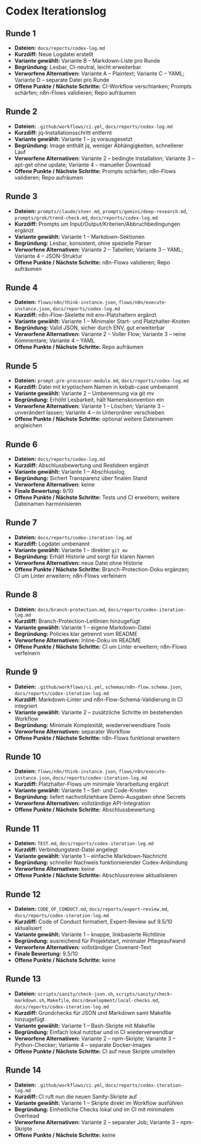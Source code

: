 # Codex Iterationslog

## Runde 1
- **Dateien:** `docs/reports/codex-log.md`
- **Kurzdiff:** Neue Logdatei erstellt
- **Variante gewählt:** Variante B – Markdown-Liste pro Runde
- **Begründung:** Lesbar, CI-neutral, leicht erweiterbar
- **Verworfene Alternativen:** Variante A – Plaintext; Variante C – YAML; Variante D – separate Datei pro Runde
- **Offene Punkte / Nächste Schritte:** CI-Workflow verschlanken; Prompts schärfen; n8n-Flows validieren; Repo aufräumen

## Runde 2
- **Dateien:** `.github/workflows/ci.yml`, `docs/reports/codex-log.md`
- **Kurzdiff:** jq-Installationsschritt entfernt
- **Variante gewählt:** Variante 1 – jq vorausgesetzt
- **Begründung:** Image enthält jq, weniger Abhängigkeiten, schnellerer Lauf
- **Verworfene Alternativen:** Variante 2 – bedingte Installation; Variante 3 – apt-get ohne update; Variante 4 – manueller Download
- **Offene Punkte / Nächste Schritte:** Prompts schärfen; n8n-Flows validieren; Repo aufräumen

## Runde 3
- **Dateien:** `prompts/claude/steer.md`, `prompts/gemini/deep-research.md`, `prompts/grok/trend-check.md`, `docs/reports/codex-log.md`
- **Kurzdiff:** Prompts um Input/Output/Kriterien/Abbruchbedingungen ergänzt
- **Variante gewählt:** Variante 1 – Markdown-Sektionen
- **Begründung:** Lesbar, konsistent, ohne spezielle Parser
- **Verworfene Alternativen:** Variante 2 – Tabellen; Variante 3 – YAML; Variante 4 – JSON-Struktur
- **Offene Punkte / Nächste Schritte:** n8n-Flows validieren; Repo aufräumen

## Runde 4
- **Dateien:** `flows/n8n/think-instance.json`, `flows/n8n/execute-instance.json`, `docs/reports/codex-log.md`
- **Kurzdiff:** n8n-Flow-Skelette mit env-Platzhaltern ergänzt
- **Variante gewählt:** Variante 1 – Minimaler Start- und Platzhalter-Knoten
- **Begründung:** Valid JSON, sicher durch ENV, gut erweiterbar
- **Verworfene Alternativen:** Variante 2 – Voller Flow; Variante 3 – reine Kommentare; Variante 4 – YAML
- **Offene Punkte / Nächste Schritte:** Repo aufräumen

## Runde 5
- **Dateien:** `prompt-pre-processor-module.md`, `docs/reports/codex-log.md`
- **Kurzdiff:** Datei mit kryptischem Namen in kebab-case umbenannt
- **Variante gewählt:** Variante 2 – Umbenennung via git mv
- **Begründung:** Erhöht Lesbarkeit, hält Namenskonvention ein
- **Verworfene Alternativen:** Variante 1 – Löschen; Variante 3 – unverändert lassen; Variante 4 – in Unterordner verschieben
- **Offene Punkte / Nächste Schritte:** optional weitere Dateinamen angleichen

## Runde 6
- **Dateien:** `docs/reports/codex-log.md`
- **Kurzdiff:** Abschlussbewertung und Restideen ergänzt
- **Variante gewählt:** Variante 1 – Abschlusslog
- **Begründung:** Sichert Transparenz über finalen Stand
- **Verworfene Alternativen:** keine
- **Finale Bewertung:** 9/10
- **Offene Punkte / Nächste Schritte:** Tests und CI erweitern; weitere Dateinamen harmonisieren


## Runde 7
- **Dateien:** `docs/reports/codex-iteration-log.md`
- **Kurzdiff:** Logdatei umbenannt
- **Variante gewählt:** Variante 1 – direkter `git mv`
- **Begründung:** Erhält Historie und sorgt für klaren Namen
- **Verworfene Alternativen:** neue Datei ohne Historie
- **Offene Punkte / Nächste Schritte:** Branch-Protection-Doku ergänzen; CI um Linter erweitern; n8n-Flows verfeinern

## Runde 8
- **Dateien:** `docs/branch-protection.md`, `docs/reports/codex-iteration-log.md`
- **Kurzdiff:** Branch-Protection-Leitlinien hinzugefügt
- **Variante gewählt:** Variante 1 – eigene Markdown-Datei
- **Begründung:** Policies klar getrennt vom README
- **Verworfene Alternativen:** Inline-Doku im README
- **Offene Punkte / Nächste Schritte:** CI um Linter erweitern; n8n-Flows verfeinern

## Runde 9
- **Dateien:** `.github/workflows/ci.yml`, `schemas/n8n-flow.schema.json`, `docs/reports/codex-iteration-log.md`
- **Kurzdiff:** Markdown-Linter und n8n-Flow-Schema-Validierung in CI integriert
- **Variante gewählt:** Variante 2 – zusätzliche Schritte im bestehenden Workflow
- **Begründung:** Minimale Komplexität, wiederverwendbare Tools
- **Verworfene Alternativen:** separater Workflow
- **Offene Punkte / Nächste Schritte:** n8n-Flows funktional erweitern

## Runde 10
- **Dateien:** `flows/n8n/think-instance.json`, `flows/n8n/execute-instance.json`, `docs/reports/codex-iteration-log.md`
- **Kurzdiff:** Platzhalter-Flows um minimale Verarbeitung ergänzt
- **Variante gewählt:** Variante 1 – Set- und Code-Knoten
- **Begründung:** liefert nachvollziehbare Demo-Ausgaben ohne Secrets
- **Verworfene Alternativen:** vollständige API-Integration
- **Offene Punkte / Nächste Schritte:** Abschlussbewertung


## Runde 11
- **Dateien:** `TEST.md`, `docs/reports/codex-iteration-log.md`
- **Kurzdiff:** Verbindungstest-Datei angelegt
- **Variante gewählt:** Variante 1 – einfache Markdown-Nachricht
- **Begründung:** schneller Nachweis funktionierender Codex-Anbindung
- **Verworfene Alternativen:** keine
- **Offene Punkte / Nächste Schritte:** Abschlussreview aktualisieren

## Runde 12
- **Dateien:** `CODE_OF_CONDUCT.md`, `docs/reports/expert-review.md`, `docs/reports/codex-iteration-log.md`
- **Kurzdiff:** Code of Conduct formatiert, Expert-Review auf 9.5/10 aktualisiert
- **Variante gewählt:** Variante 1 – knappe, linkbasierte Richtlinie
- **Begründung:** ausreichend für Projektstart, minimaler Pflegeaufwand
- **Verworfene Alternativen:** vollständiger Covenant-Text
- **Finale Bewertung:** 9.5/10
- **Offene Punkte / Nächste Schritte:** keine

## Runde 13
- **Dateien:** `scripts/sanity/check-json.sh`, `scripts/sanity/check-markdown.sh`, `Makefile`, `docs/development/local-checks.md`, `docs/reports/codex-iteration-log.md`
- **Kurzdiff:** Grundchecks für JSON und Markdown samt Makefile hinzugefügt
- **Variante gewählt:** Variante 1 – Bash-Skripte mit Makefile
- **Begründung:** Einfach lokal nutzbar und in CI wiederverwendbar
- **Verworfene Alternativen:** Variante 2 – npm-Skripte; Variante 3 – Python-Checker; Variante 4 – separate Docker-Images
- **Offene Punkte / Nächste Schritte:** CI auf neue Skripte umstellen

## Runde 14
- **Dateien:** `.github/workflows/ci.yml`, `docs/reports/codex-iteration-log.md`
- **Kurzdiff:** CI ruft nun die neuen Sanity-Skripte auf
- **Variante gewählt:** Variante 1 – Skripte direkt im Workflow ausführen
- **Begründung:** Einheitliche Checks lokal und im CI mit minimalem Overhead
- **Verworfene Alternativen:** Variante 2 – separater Job; Variante 3 – npm-Skripte
- **Offene Punkte / Nächste Schritte:** keine
